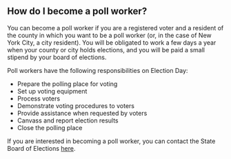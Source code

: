 ## How do I become a poll worker?  

You can become a poll worker if you are a registered voter and a resident of the county in which you want to be a poll worker (or, in the case of New York City, a city resident). You will be obligated to work a few days a year when your county or city holds elections, and you will be paid a small stipend by your board of elections.  

Poll workers have the following responsibilities on Election Day:  
- Prepare the polling place for voting  
- Set up voting equipment  
- Process voters  
- Demonstrate voting procedures to voters  
- Provide assistance when requested by voters  
- Canvass and report election results  
- Close the polling place  

If you are interested in becoming a poll worker, you can contact the State Board of Elections [here](http://www.elections.ny.gov/BecomePollworker.html).  


